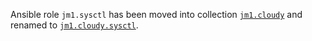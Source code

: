 Ansible role `jm1.sysctl` has been moved into collection
[`jm1.cloudy`](https://github.com/JM1/ansible-collection-jm1-cloudy) and renamed to
[`jm1.cloudy.sysctl`](https://github.com/JM1/ansible-collection-jm1-cloudy/tree/master/roles/sysctl).
